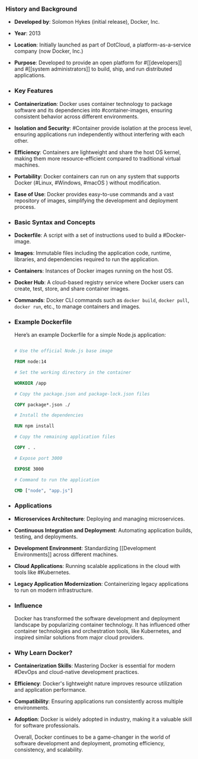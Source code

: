 ### **History and Background**
- **Developed by**: Solomon Hykes (initial release), Docker, Inc.
- **Year**: 2013
- **Location**: Initially launched as part of DotCloud, a platform-as-a-service company (now Docker, Inc.)
- **Purpose**: Developed to provide an open platform for #[[developers]] and #[[system administrators]] to build, ship, and run distributed applications.
- ### **Key Features**
- **Containerization**: Docker uses container technology to package software and its dependencies into #container-images, ensuring consistent behavior across different environments.
- **Isolation and Security**: #Container provide isolation at the process level, ensuring applications run independently without interfering with each other.
- **Efficiency**: Containers are lightweight and share the host OS kernel, making them more resource-efficient compared to traditional virtual machines.
- **Portability**: Docker containers can run on any system that supports Docker (#Linux, #Windows, #macOS ) without modification.
- **Ease of Use**: Docker provides easy-to-use commands and a vast repository of images, simplifying the development and deployment process.
- ### **Basic Syntax and Concepts**
- **Dockerfile**: A script with a set of instructions used to build a #Docker-image.
- **Images**: Immutable files including the application code, runtime, libraries, and dependencies required to run the application.
- **Containers**: Instances of Docker images running on the host OS.
- **Docker Hub**: A cloud-based registry service where Docker users can create, test, store, and share container images.
- **Commands**: Docker CLI commands such as `docker build`, `docker pull`, `docker run`, etc., to manage containers and images.
- ### **Example Dockerfile**
  
  Here’s an example Dockerfile for a simple Node.js application:
  
  ```Dockerfile
  
  # Use the official Node.js base image
  
  FROM node:14
  
  # Set the working directory in the container
  
  WORKDIR /app
  
  # Copy the package.json and package-lock.json files
  
  COPY package*.json ./
  
  # Install the dependencies
  
  RUN npm install
  
  # Copy the remaining application files
  
  COPY . .
  
  # Expose port 3000
  
  EXPOSE 3000
  
  # Command to run the application
  
  CMD ["node", "app.js"]
  
  ```
- ### **Applications**
- **Microservices Architecture**: Deploying and managing microservices.
- **Continuous Integration and Deployment**: Automating application builds, testing, and deployments.
- **Development Environment**: Standardizing [[Development Environments]] across different machines.
- **Cloud Applications**: Running scalable applications in the cloud with tools like #Kubernetes.
- **Legacy Application Modernization**: Containerizing legacy applications to run on modern infrastructure.
- ### **Influence**
  
  Docker has transformed the software development and deployment landscape by popularizing container technology. It has influenced other container technologies and orchestration tools, like Kubernetes, and inspired similar solutions from major cloud providers.
- ### **Why Learn Docker?**
- **Containerization Skills**: Mastering Docker is essential for modern #DevOps and cloud-native development practices.
- **Efficiency**: Docker's lightweight nature improves resource utilization and application performance.
- **Compatibility**: Ensuring applications run consistently across multiple environments.
- **Adoption**: Docker is widely adopted in industry, making it a valuable skill for software professionals.
  
  Overall, Docker continues to be a game-changer in the world of software development and deployment, promoting efficiency, consistency, and scalability.
